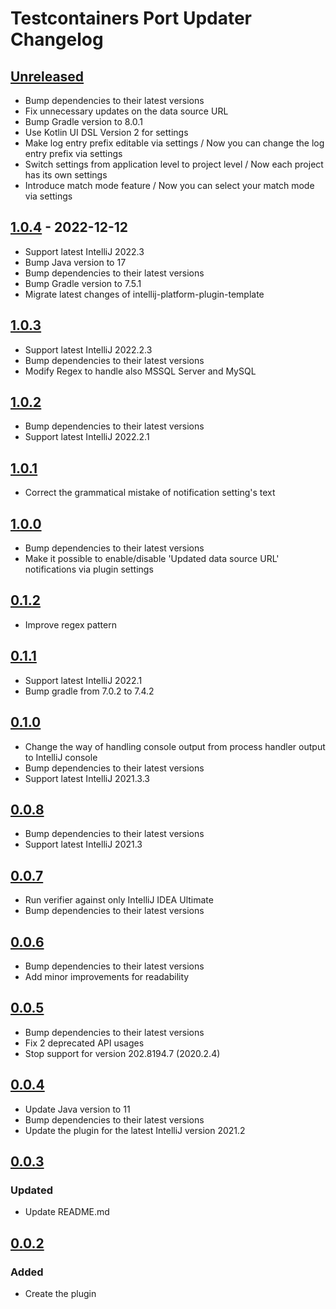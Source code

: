 # Testcontainers Port Updater Changelog

## [Unreleased]
- Bump dependencies to their latest versions 
- Fix unnecessary updates on the data source URL
- Bump Gradle version to 8.0.1
- Use Kotlin UI DSL Version 2 for settings
- Make log entry prefix editable via settings / Now you can change the log entry prefix via settings
- Switch settings from application level to project level / Now each project has its own settings
- Introduce match mode feature / Now you can select your match mode via settings

## [1.0.4] - 2022-12-12
- Support latest IntelliJ 2022.3
- Bump Java version to 17
- Bump dependencies to their latest versions
- Bump Gradle version to 7.5.1
- Migrate latest changes of intellij-platform-plugin-template

## [1.0.3]
- Support latest IntelliJ 2022.2.3
- Bump dependencies to their latest versions
- Modify Regex to handle also MSSQL Server and MySQL

## [1.0.2]
- Bump dependencies to their latest versions
- Support latest IntelliJ 2022.2.1

## [1.0.1]
- Correct the grammatical mistake of notification setting's text

## [1.0.0]
- Bump dependencies to their latest versions
- Make it possible to enable/disable 'Updated data source URL' notifications via plugin settings

## [0.1.2]
- Improve regex pattern

## [0.1.1]
- Support latest IntelliJ 2022.1
- Bump gradle from 7.0.2 to 7.4.2

## [0.1.0]
- Change the way of handling console output from process handler output to IntelliJ console
- Bump dependencies to their latest versions
- Support latest IntelliJ 2021.3.3

## [0.0.8]
- Bump dependencies to their latest versions
- Support latest IntelliJ 2021.3

## [0.0.7]
- Run verifier against only IntelliJ IDEA Ultimate
- Bump dependencies to their latest versions

## [0.0.6]
- Bump dependencies to their latest versions
- Add minor improvements for readability

## [0.0.5]
- Bump dependencies to their latest versions
- Fix 2 deprecated API usages
- Stop support for version 202.8194.7 (2020.2.4)

## [0.0.4]
- Update Java version to 11
- Bump dependencies to their latest versions
- Update the plugin for the latest IntelliJ version 2021.2

## [0.0.3]

### Updated
- Update README.md

## [0.0.2]

### Added
- Create the plugin

[Unreleased]: null/compare/v1.0.4...HEAD
[1.0.4]: null/compare/v1.0.3...v1.0.4
[1.0.3]: null/compare/v1.0.2...v1.0.3
[1.0.2]: null/compare/v1.0.1...v1.0.2
[1.0.1]: null/compare/v1.0.0...v1.0.1
[1.0.0]: null/compare/v0.1.2...v1.0.0
[0.1.2]: null/compare/v0.1.1...v0.1.2
[0.1.1]: null/compare/v0.1.0...v0.1.1
[0.1.0]: null/compare/v0.0.8...v0.1.0
[0.0.8]: null/compare/v0.0.7...v0.0.8
[0.0.7]: null/compare/v0.0.6...v0.0.7
[0.0.6]: null/compare/v0.0.5...v0.0.6
[0.0.5]: null/compare/v0.0.4...v0.0.5
[0.0.4]: null/compare/v0.0.3...v0.0.4
[0.0.3]: null/compare/v0.0.2...v0.0.3
[0.0.2]: null/commits/v0.0.2
